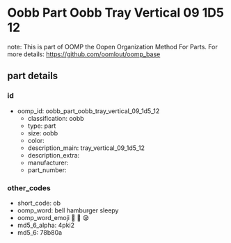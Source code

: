 # Oobb Part Oobb Tray Vertical 09 1D5 12  

note: This is part of OOMP the Oopen Organization Method For Parts. For more details: https://github.com/oomlout/oomp_base

##  part details





### id
* oomp_id: oobb_part_oobb_tray_vertical_09_1d5_12
  * classification: oobb
  * type: part
  * size: oobb
  * color: 
  * description_main: tray_vertical_09_1d5_12
  * description_extra: 
  * manufacturer: 
  * part_number: 

### other_codes
* short_code: ob
* oomp_word: bell hamburger sleepy
* oomp_word_emoji :bell: :hamburger: :sleepy:
* md5_6_alpha: 4pki2
* md5_6: 78b80a